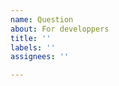 ```yaml
---
name: Question
about: For developpers
title: ''
labels: ''
assignees: ''

---
```


<!--

Note, we have some time constrains, but we always try to help developers, who write plugins. So:

- Please, avoid generic programming questions.
- Avoid questions about markdown. Use CommonMark resources for that https://commonmark.org/.
- If you have issue with plugin - report it to plugin's repo/author.
- Make sure you are familiar with dev docs https://github.com/markdown-it/markdown-it/tree/master/docs, and tried to do something.
- Code samples are welcome.

Also, you may find useful this links (may be someone already solved your problem):

- https://github.com/markdown-it - list of "officially" provided plugins.
- https://www.npmjs.com/search?q=keywords:markdown-it-plugin - community-written plugins.

-->

